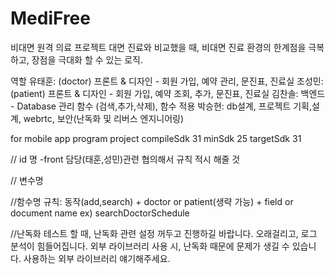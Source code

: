 # MediFree
비대면 원격 의료 프로젝트
대면 진료와 비교했을 때, 비대면 진료 환경의 한계점을 극복하고, 장점을 극대화 할 수 있는 로직.

역할
유태훈: (doctor) 프론트 & 디자인 - 회원 가입, 예약 관리, 문진표, 진료실 
조성민: (patient) 프론트 & 디자인 - 회원 가입, 예약 조회, 추가, 문진표, 진료실
김찬솔: 백엔드 - Database 관리 함수 (검색,추가,삭제), 함수 적용
박승현: db설계, 프로젝트 기획,설계, webrtc, 보안(난독화 및 리버스 엔지니어링)


for mobile app program project
compileSdk 31
minSdk 25
targetSdk 31

// id 명
-front 담당(태훈,성민)관련 협의해서 규칙 적시 해줄 것


// 변수명


//함수명
규칙: 동작(add,search) + doctor or patient(생략 가능) + field or document name 
 ex) searchDoctorSchedule
 
 
 //난독화
 테스트 할 때, 난독화 관련 설정 꺼두고 진행하길 바랍니다. 오래걸리고, 로그 분석이 힘들어집니다.
 외부 라이브러리 사용 시, 난독화 때문에 문제가 생길 수 있습니다. 사용하는 외부 라이브러리 얘기해주세요.
 




